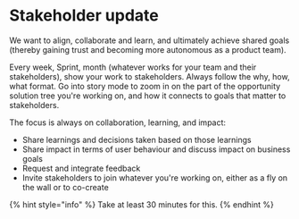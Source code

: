 # Stakeholder update

We want to align, collaborate and learn, and ultimately achieve shared goals (thereby gaining trust and becoming more autonomous as a product team).

Every week, Sprint, month (whatever works for your team and their stakeholders), show your work to stakeholders. Always follow the why, how, what format. Go into story mode to zoom in on the part of the opportunity solution tree you're working on, and how it connects to goals that matter to stakeholders.&#x20;

The focus is always on collaboration, learning, and impact:

* Share learnings and decisions taken based on those learnings
* Share impact in terms of user behaviour and discuss impact on business goals
* Request and integrate feedback
* Invite stakeholders to join whatever you're working on, either as a fly on the wall or to co-create

{% hint style="info" %}
Take at least 30 minutes for this.
{% endhint %}
